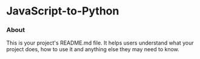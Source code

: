 JavaScript-to-Python
====================

### About

This is your project's README.md file. It helps users understand what your
project does, how to use it and anything else they may need to know.